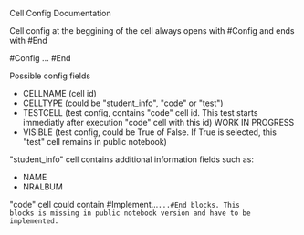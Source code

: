 Cell Config Documentation

Cell config at the beggining of the cell always opens with #Config and ends with #End

#Config
...
#End

Possible config fields
- CELLNAME (cell id)
- CELLTYPE (could be "student_info", "code" or "test")
- TESTCELL (test config, contains "code" cell id. This test starts immediatly after execution "code" cell with this id) WORK IN PROGRESS
- VISIBLE (test config, could be True of False. If True is selected, this "test" cell remains in public notebook)

"student_info" cell contains additional information fields such as:
- NAME
- NRALBUM

"code" cell could contain #Implement...<Code>...#End blocks. This blocks is missing in public notebook version and have to be implemented. 
